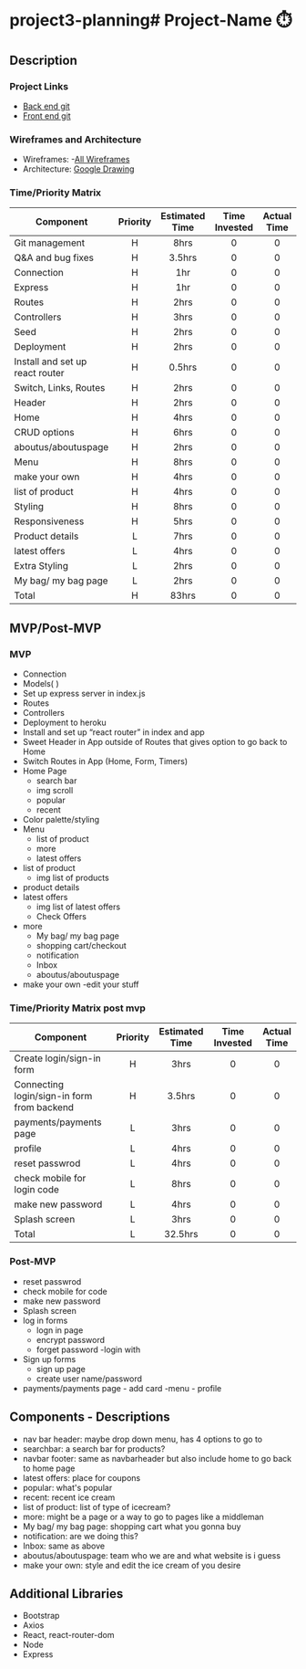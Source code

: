 # project3-planning# Project-Name ⏱️

## Description

<!-- Description goes here   -->

### Project Links

- [Back end git](https://project3-icecream.herokuapp.com/icecream/)
- [Front end git](https://confident-shannon-bd54f9.netlify.app/)

### Wireframes and Architecture

- Wireframes: -[All Wireframes](https://wireframepro.mockflow.com/view/Mb3f454b8fa8eb608748b4bb2b52e85e91629472419819#/page/ff033a09a6c940779a8fbe2639fa0c)
- Architecture: [Google Drawing](https://docs.google.com/drawings/d/1pUDtzYKNxLvJLM2DC-nWmWA9VZZ3HOZQLnL0vZU2H9c/edit)

### Time/Priority Matrix

| Component                       | Priority | Estimated Time | Time Invested | Actual Time |
| ------------------------------- | :------: | :------------: | :-----------: | :---------: |
| Git management                  |    H     |      8hrs      |       0       |      0      |
| Q&A and bug fixes               |    H     |     3.5hrs     |       0       |      0      |
| Connection                      |    H     |      1hr       |       0       |      0      |
| Express                         |    H     |      1hr       |       0       |      0      |
| Routes                          |    H     |      2hrs      |       0       |      0      |
| Controllers                     |    H     |      3hrs      |       0       |      0      |
| Seed                            |    H     |      2hrs      |       0       |      0      |
| Deployment                      |    H     |      2hrs      |       0       |      0      |
| Install and set up react router |    H     |     0.5hrs     |       0       |      0      |
| Switch, Links, Routes           |    H     |      2hrs      |       0       |      0      |
| Header                          |    H     |      2hrs      |       0       |      0      |
| Home                            |    H     |      4hrs      |       0       |      0      |
| CRUD options                    |    H     |      6hrs      |       0       |      0      |
| aboutus/aboutuspage             |    H     |      2hrs      |       0       |      0      |
| Menu                            |    H     |      8hrs      |       0       |      0      |
| make your own                   |    H     |      4hrs      |       0       |      0      |
| list of product                 |    H     |      4hrs      |       0       |      0      |
| Styling                         |    H     |      8hrs      |       0       |      0      |
| Responsiveness                  |    H     |      5hrs      |       0       |      0      |
| Product details                 |    L     |      7hrs      |       0       |      0      |
| latest offers                   |    L     |      4hrs      |       0       |      0      |
| Extra Styling                   |    L     |      2hrs      |       0       |      0      |
| My bag/ my bag page             |    L     |      2hrs      |       0       |      0      |
| Total                           |    H     |     83hrs      |       0       |      0      |

## MVP/Post-MVP

### MVP

- Connection
- Models( )
- Set up express server in index.js
- Routes
- Controllers
- Deployment to heroku
- Install and set up “react router” in index and app
- Sweet Header in App outside of Routes that gives option to go back to Home
- Switch Routes in App (Home, Form, Timers)
- Home Page
  - search bar
  - img scroll
  - popular
  - recent
- Color palette/styling
- Menu
  - list of product
  - more
  - latest offers
- list of product
  - img list of products
- product details
- latest offers
  - img list of latest offers
  - Check Offers
- more
  - My bag/ my bag page
  - shopping cart/checkout
  - notification
  - Inbox
  - aboutus/aboutuspage
- make your own
  -edit your stuff

### Time/Priority Matrix post mvp

| Component                                  | Priority | Estimated Time | Time Invested | Actual Time |
| ------------------------------------------ | :------: | :------------: | :-----------: | :---------: |
| Create login/sign-in form                  |    H     |      3hrs      |       0       |      0      |
| Connecting login/sign-in form from backend |    H     |     3.5hrs     |       0       |      0      |
| payments/payments page                     |    L     |      3hrs      |       0       |      0      |
| profile                                    |    L     |      4hrs      |       0       |      0      |
| reset passwrod                             |    L     |      4hrs      |       0       |      0      |
| check mobile for login code                |    L     |      8hrs      |       0       |      0      |
| make new password                          |    L     |      4hrs      |       0       |      0      |
| Splash screen                              |    L     |      3hrs      |       0       |      0      |
| Total                                      |    L     |    32.5hrs     |       0       |      0      |

### Post-MVP

- reset passwrod
- check mobile for code
- make new password
- Splash screen
- log in forms
  - logn in page
  - encrypt password
  - forget password
    -login with
- Sign up forms
  - sign up page
  - create user name/password
- payments/payments page - add card
  -menu - profile

## Components - Descriptions

- nav bar header: maybe drop down menu, has 4 options to go to
- searchbar: a search bar for products?
- navbar footer: same as navbarheader but also include home to go back to home page
- latest offers: place for coupons
- popular: what's popular
- recent: recent ice cream
- list of product: list of type of icecream?
- more: might be a page or a way to go to pages like a middleman
- My bag/ my bag page: shopping cart what you gonna buy
- notification: are we doing this?
- Inbox: same as above
- aboutus/aboutuspage: team who we are and what website is i guess
- make your own: style and edit the ice cream of you desire

## Additional Libraries

- Bootstrap
- Axios
- React, react-router-dom
- Node
- Express
